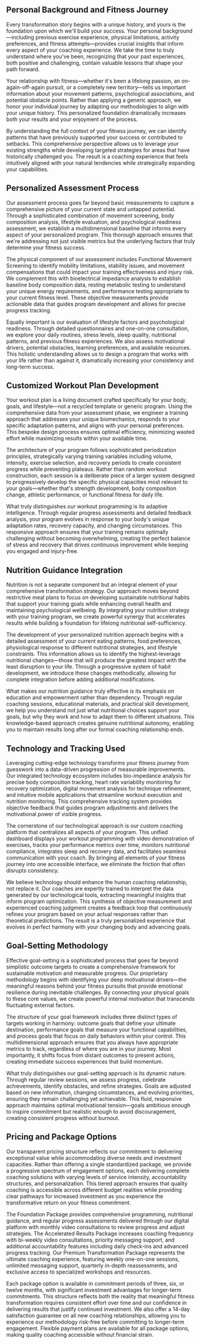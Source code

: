 ## Personal Background and Fitness Journey

Every transformation story begins with a unique history, and yours is the foundation upon which we'll build your success. Your personal background—including previous exercise experience, physical limitations, activity preferences, and fitness attempts—provides crucial insights that inform every aspect of your coaching experience. We take the time to truly understand where you've been, recognizing that your past experiences, both positive and challenging, contain valuable lessons that shape your path forward.

Your relationship with fitness—whether it's been a lifelong passion, an on-again-off-again pursuit, or a completely new territory—tells us important information about your movement patterns, psychological associations, and potential obstacle points. Rather than applying a generic approach, we honor your individual journey by adapting our methodologies to align with your unique history. This personalized foundation dramatically increases both your results and your enjoyment of the process.

By understanding the full context of your fitness journey, we can identify patterns that have previously supported your success or contributed to setbacks. This comprehensive perspective allows us to leverage your existing strengths while developing targeted strategies for areas that have historically challenged you. The result is a coaching experience that feels intuitively aligned with your natural tendencies while strategically expanding your capabilities.

## Personalized Assessment Process

Our assessment process goes far beyond basic measurements to capture a comprehensive picture of your current state and untapped potential. Through a sophisticated combination of movement screening, body composition analysis, lifestyle evaluation, and psychological readiness assessment, we establish a multidimensional baseline that informs every aspect of your personalized program. This thorough approach ensures that we're addressing not just visible metrics but the underlying factors that truly determine your fitness success.

The physical component of our assessment includes Functional Movement Screening to identify mobility limitations, stability issues, and movement compensations that could impact your training effectiveness and injury risk. We complement this with bioelectrical impedance analysis to establish baseline body composition data, resting metabolic testing to understand your unique energy requirements, and performance testing appropriate to your current fitness level. These objective measurements provide actionable data that guides program development and allows for precise progress tracking.

Equally important is our evaluation of lifestyle factors and psychological readiness. Through detailed questionnaires and one-on-one consultation, we explore your daily routines, stress levels, sleep quality, nutritional patterns, and previous fitness experiences. We also assess motivational drivers, potential obstacles, learning preferences, and available resources. This holistic understanding allows us to design a program that works with your life rather than against it, dramatically increasing your consistency and long-term success.

## Customized Workout Plan Development

Your workout plan is a living document crafted specifically for your body, goals, and lifestyle—not a recycled template or generic program. Using the comprehensive data from your assessment phase, we engineer a training approach that addresses your unique biomechanics, responds to your specific adaptation patterns, and aligns with your personal preferences. This bespoke design process ensures optimal efficiency, minimizing wasted effort while maximizing results within your available time.

The architecture of your program follows sophisticated periodization principles, strategically varying training variables including volume, intensity, exercise selection, and recovery periods to create consistent progress while preventing plateaus. Rather than random workout construction, each session is a deliberate piece of a larger system designed to progressively develop the specific physical capacities most relevant to your goals—whether that's strength development, body composition change, athletic performance, or functional fitness for daily life.

What truly distinguishes our workout programming is its adaptive intelligence. Through regular progress assessments and detailed feedback analysis, your program evolves in response to your body's unique adaptation rates, recovery capacity, and changing circumstances. This responsive approach ensures that your training remains optimally challenging without becoming overwhelming, creating the perfect balance of stress and recovery that drives continuous improvement while keeping you engaged and injury-free.

## Nutrition Guidance Integration

Nutrition is not a separate component but an integral element of your comprehensive transformation strategy. Our approach moves beyond restrictive meal plans to focus on developing sustainable nutritional habits that support your training goals while enhancing overall health and maintaining psychological wellbeing. By integrating your nutrition strategy with your training program, we create powerful synergy that accelerates results while building a foundation for lifelong nutritional self-sufficiency.

The development of your personalized nutrition approach begins with a detailed assessment of your current eating patterns, food preferences, physiological response to different nutritional strategies, and lifestyle constraints. This information allows us to identify the highest-leverage nutritional changes—those that will produce the greatest impact with the least disruption to your life. Through a progressive system of habit development, we introduce these changes methodically, allowing for complete integration before adding additional modifications.

What makes our nutrition guidance truly effective is its emphasis on education and empowerment rather than dependency. Through regular coaching sessions, educational materials, and practical skill development, we help you understand not just what nutritional choices support your goals, but why they work and how to adapt them to different situations. This knowledge-based approach creates genuine nutritional autonomy, enabling you to maintain results long after our formal coaching relationship ends.

## Technology and Tracking Used

Leveraging cutting-edge technology transforms your fitness journey from guesswork into a data-driven progression of measurable improvements. Our integrated technology ecosystem includes bio-impedance analysis for precise body composition tracking, heart rate variability monitoring for recovery optimization, digital movement analysis for technique refinement, and intuitive mobile applications that streamline workout execution and nutrition monitoring. This comprehensive tracking system provides objective feedback that guides program adjustments and delivers the motivational power of visible progress.

The cornerstone of our technological approach is our custom coaching platform that centralizes all aspects of your program. This unified dashboard displays your workout programming with video demonstration of exercises, tracks your performance metrics over time, monitors nutritional compliance, integrates sleep and recovery data, and facilitates seamless communication with your coach. By bringing all elements of your fitness journey into one accessible interface, we eliminate the friction that often disrupts consistency.

We believe technology should enhance the human coaching relationship, not replace it. Our coaches are expertly trained to interpret the data generated by our technological tools, extracting meaningful insights that inform program optimization. This synthesis of objective measurement and experienced coaching judgment creates a feedback loop that continuously refines your program based on your actual responses rather than theoretical predictions. The result is a truly personalized experience that evolves in perfect harmony with your changing body and advancing goals.

## Goal-Setting Methodology

Effective goal-setting is a sophisticated process that goes far beyond simplistic outcome targets to create a comprehensive framework for sustainable motivation and measurable progress. Our proprietary methodology begins with identifying your deep motivational drivers—the meaningful reasons behind your fitness pursuits that provide emotional resilience during inevitable challenges. By connecting your physical goals to these core values, we create powerful internal motivation that transcends fluctuating external factors.

The structure of your goal framework includes three distinct types of targets working in harmony: outcome goals that define your ultimate destination, performance goals that measure your functional capabilities, and process goals that focus on daily behaviors within your control. This multidimensional approach ensures that you always have appropriate metrics to track, regardless of where you are in your journey. Most importantly, it shifts focus from distant outcomes to present actions, creating immediate success experiences that build momentum.

What truly distinguishes our goal-setting approach is its dynamic nature. Through regular review sessions, we assess progress, celebrate achievements, identify obstacles, and refine strategies. Goals are adjusted based on new information, changing circumstances, and evolving priorities, ensuring they remain challenging yet achievable. This fluid, responsive approach maintains optimal motivational tension—goals ambitious enough to inspire commitment but realistic enough to avoid discouragement, creating consistent progress without burnout.

## Pricing and Package Options

Our transparent pricing structure reflects our commitment to delivering exceptional value while accommodating diverse needs and investment capacities. Rather than offering a single standardized package, we provide a progressive spectrum of engagement options, each delivering complete coaching solutions with varying levels of service intensity, accountability structures, and personalization. This tiered approach ensures that quality coaching is accessible across different budget realities while providing clear pathways for increased investment as you experience the transformative return on your fitness commitment.

The Foundation Package provides comprehensive programming, nutritional guidance, and regular progress assessments delivered through our digital platform with monthly video consultations to review progress and adjust strategies. The Accelerated Results Package increases coaching frequency with bi-weekly video consultations, priority messaging support, and additional accountability features including daily check-ins and advanced progress tracking. Our Premium Transformation Package represents the ultimate coaching experience, featuring weekly one-on-one sessions, unlimited messaging support, quarterly in-depth reassessments, and exclusive access to specialized workshops and resources.

Each package option is available in commitment periods of three, six, or twelve months, with significant investment advantages for longer-term commitments. This structure reflects both the reality that meaningful fitness transformation requires consistent effort over time and our confidence in delivering results that justify continued investment. We also offer a 14-day satisfaction guarantee on all new coaching relationships, allowing you to experience our methodology risk-free before committing to longer-term engagement. Flexible payment plans are available for all package options, making quality coaching accessible without financial strain.